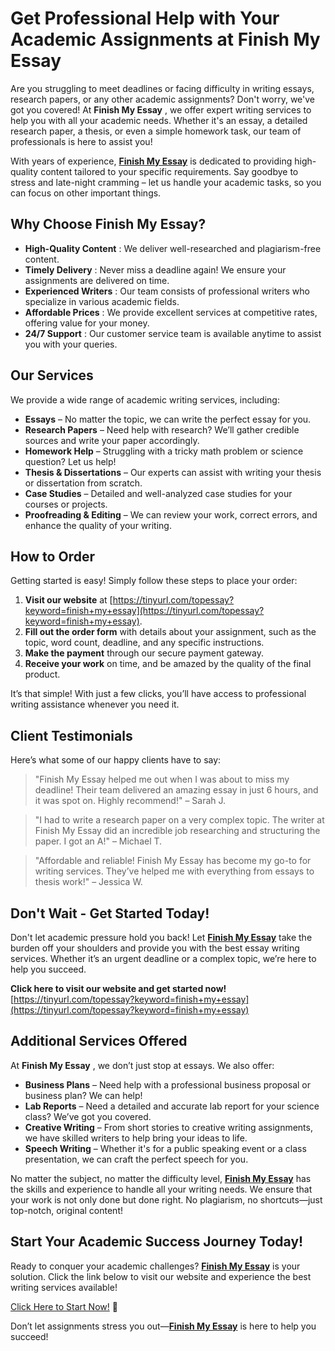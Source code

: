 # Get Professional Help with Your Academic Assignments at Finish My Essay

Are you struggling to meet deadlines or facing difficulty in writing essays, research papers, or any other academic assignments? Don't worry, we've got you covered! At **Finish My Essay** , we offer expert writing services to help you with all your academic needs. Whether it's an essay, a detailed research paper, a thesis, or even a simple homework task, our team of professionals is here to assist you!

With years of experience, [**Finish My Essay**](https://tinyurl.com/topessay?keyword=finish+my+essay) is dedicated to providing high-quality content tailored to your specific requirements. Say goodbye to stress and late-night cramming – let us handle your academic tasks, so you can focus on other important things.

## Why Choose Finish My Essay?

- **High-Quality Content** : We deliver well-researched and plagiarism-free content.
- **Timely Delivery** : Never miss a deadline again! We ensure your assignments are delivered on time.
- **Experienced Writers** : Our team consists of professional writers who specialize in various academic fields.
- **Affordable Prices** : We provide excellent services at competitive rates, offering value for your money.
- **24/7 Support** : Our customer service team is available anytime to assist you with your queries.

## Our Services

We provide a wide range of academic writing services, including:

- **Essays** – No matter the topic, we can write the perfect essay for you.
- **Research Papers** – Need help with research? We’ll gather credible sources and write your paper accordingly.
- **Homework Help** – Struggling with a tricky math problem or science question? Let us help!
- **Thesis & Dissertations** – Our experts can assist with writing your thesis or dissertation from scratch.
- **Case Studies** – Detailed and well-analyzed case studies for your courses or projects.
- **Proofreading & Editing** – We can review your work, correct errors, and enhance the quality of your writing.

## How to Order

Getting started is easy! Simply follow these steps to place your order:

1. **Visit our website** at [https://tinyurl.com/topessay?keyword=finish+my+essay](https://tinyurl.com/topessay?keyword=finish+my+essay).
2. **Fill out the order form** with details about your assignment, such as the topic, word count, deadline, and any specific instructions.
3. **Make the payment** through our secure payment gateway.
4. **Receive your work** on time, and be amazed by the quality of the final product.

It’s that simple! With just a few clicks, you’ll have access to professional writing assistance whenever you need it.

## Client Testimonials

Here’s what some of our happy clients have to say:

> "Finish My Essay helped me out when I was about to miss my deadline! Their team delivered an amazing essay in just 6 hours, and it was spot on. Highly recommend!" – Sarah J.

> "I had to write a research paper on a very complex topic. The writer at Finish My Essay did an incredible job researching and structuring the paper. I got an A!" – Michael T.

> "Affordable and reliable! Finish My Essay has become my go-to for writing services. They’ve helped me with everything from essays to thesis work!" – Jessica W.

## Don't Wait - Get Started Today!

Don't let academic pressure hold you back! Let [**Finish My Essay**](https://tinyurl.com/topessay?keyword=finish+my+essay) take the burden off your shoulders and provide you with the best essay writing services. Whether it’s an urgent deadline or a complex topic, we’re here to help you succeed.

**Click here to visit our website and get started now!** [https://tinyurl.com/topessay?keyword=finish+my+essay](https://tinyurl.com/topessay?keyword=finish+my+essay)

## Additional Services Offered

At **Finish My Essay** , we don’t just stop at essays. We also offer:

- **Business Plans** – Need help with a professional business proposal or business plan? We can help!
- **Lab Reports** – Need a detailed and accurate lab report for your science class? We’ve got you covered.
- **Creative Writing** – From short stories to creative writing assignments, we have skilled writers to help bring your ideas to life.
- **Speech Writing** – Whether it's for a public speaking event or a class presentation, we can craft the perfect speech for you.

No matter the subject, no matter the difficulty level, [**Finish My Essay**](https://tinyurl.com/topessay?keyword=finish+my+essay) has the skills and experience to handle all your writing needs. We ensure that your work is not only done but done right. No plagiarism, no shortcuts—just top-notch, original content!

## Start Your Academic Success Journey Today!

Ready to conquer your academic challenges? [**Finish My Essay**](https://tinyurl.com/topessay?keyword=finish+my+essay) is your solution. Click the link below to visit our website and experience the best writing services available!

[Click Here to Start Now!](https://tinyurl.com/topessay?keyword=finish+my+essay) 🚀

Don’t let assignments stress you out—[**Finish My Essay**](https://tinyurl.com/topessay?keyword=finish+my+essay) is here to help you succeed!
